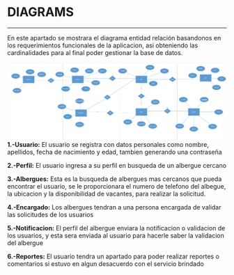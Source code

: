 # DIAGRAMS
---
En este apartado se mostrara el diagrama entidad relación basandonos en los requerimientos funcionales de la aplicacion, asi obteniendo las cardinalidades para al final poder gestionar la base de datos.

![LogoTI](/Databases/Diagrams/images/diagrama.png)
**1.-Usuario:** El usuario se registra con datos personales como nombre, apellidos, fecha de nacimiento y edad, tambien generando una contraseña

**2.-Perfil:** El usuario ingresa a su perfil en busqueda de un albergue cercano
 
**3.-Albergues:** Esta es la busqueda de albergues mas cercanos que pueda encontrar el usuario, se le proporcionara el numero de telefono del albegue, la ubicacion y la disponibilidad de vacantes, para realizar la solicitud.

**4.-Encargado:** Los albergues tendran a una persona encargada de validar las solicitudes de los usuarios

**5.-Notificacion:** El perfil del albergue enviara la notificacion o validacion de los usuarios, y esta sera enviada al usuario para hacerle saber la validacion del albergue

**6.-Reportes:** El usuario tendra un apartado para poder realizar reportes o comentarios si estuvo en algun desacuerdo con el servicio brindado


